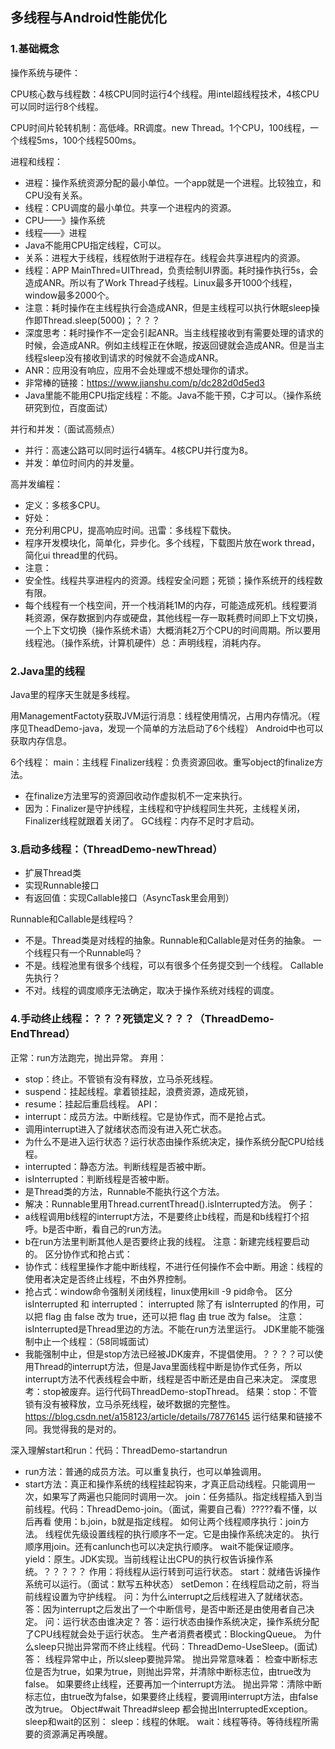 ## 多线程与Android性能优化

### 1.基础概念

操作系统与硬件：

CPU核心数与线程数：4核CPU同时运行4个线程。用intel超线程技术，4核CPU可以同时运行8个线程。

CPU时间片轮转机制：高低峰。RR调度。new Thread。1个CPU，100线程，一个线程5ms，100个线程500ms。

进程和线程：
* 进程：操作系统资源分配的最小单位。一个app就是一个进程。比较独立，和CPU没有关系。
* 线程：CPU调度的最小单位。共享一个进程内的资源。
* CPU——》操作系统
* 线程——》进程
* Java不能用CPU指定线程，C可以。
* 关系：进程大于线程，线程依附于进程存在。线程会共享进程内的资源。
* 线程：APP MainThred=UIThread，负责绘制UI界面。耗时操作执行5s，会造成ANR。所以有了Work Thread子线程。Linux最多开1000个线程，window最多2000个。
* 注意：耗时操作在主线程执行会造成ANR，但是主线程可以执行休眠sleep操作即Thread.sleep(5000)；？？？
* 深度思考：耗时操作不一定会引起ANR。当主线程接收到有需要处理的请求的时候，会造成ANR。例如主线程正在休眠，按返回键就会造成ANR。但是当主线程sleep没有接收到请求的时候就不会造成ANR。
* ANR：应用没有响应，应用不会处理或不想处理你的请求。
* 非常棒的链接：https://www.jianshu.com/p/dc282d0d5ed3
* Java里能不能用CPU指定线程：不能。Java不能干预，C才可以。（操作系统研究到位，百度面试）

并行和并发：（面试高频点）
* 并行：高速公路可以同时运行4辆车。4核CPU并行度为8。
* 并发：单位时间内的并发量。

高并发编程：
* 定义：多核多CPU。
* 好处：
* 充分利用CPU，提高响应时间。迅雷：多线程下载快。
* 程序开发模块化，简单化，异步化。多个线程，下载图片放在work thread，简化ui thread里的代码。
* 注意：
* 安全性。线程共享进程内的资源。线程安全问题；死锁；操作系统开的线程数有限。
* 每个线程有一个栈空间，开一个栈消耗1M的内存，可能造成死机。线程要消耗资源，保存数据到内存或硬盘，其他线程一存一取耗费时间即上下文切换，一个上下文切换（操作系统术语）大概消耗2万个CPU的时间周期。所以要用线程池。（操作系统，计算机硬件）总：声明线程，消耗内存。

### 2.Java里的线程

Java里的程序天生就是多线程。

用ManagementFactoty获取JVM运行消息：线程使用情况，占用内存情况。（程序见TheadDemo-java，发现一个简单的方法启动了6个线程）
Android中也可以获取内存信息。

6个线程：
main：主线程
Finalizer线程：负责资源回收。重写object的finalize方法。
* 在finalize方法里写的资源回收动作虚拟机不一定来执行。
* 因为：Finalizer是守护线程，主线程和守护线程同生共死，主线程关闭，Finalizer线程就跟着关闭了。
GC线程：内存不足时才启动。

### 3.启动多线程：（ThreadDemo-newThread）
* 扩展Thread类
* 实现Runnable接口
* 有返回值：实现Callable接口（AsyncTask里会用到）

Runnable和Callable是线程吗？
* 不是。Thread类是对线程的抽象。Runnable和Callable是对任务的抽象。
一个线程只有一个Runnable吗？
* 不是。线程池里有很多个线程，可以有很多个任务提交到一个线程。
Callable先执行？
* 不对。线程的调度顺序无法确定，取决于操作系统对线程的调度。

### 4.手动终止线程：？？？死锁定义？？？（ThreadDemo-EndThread）
正常：run方法跑完，抛出异常。
弃用：
* stop：终止。不管锁有没有释放，立马杀死线程。
* suspend：挂起线程。拿着锁挂起，浪费资源，造成死锁，
* resume：挂起后重启线程。
API：
* interrupt：成员方法。中断线程。它是协作式，而不是抢占式。
* 调用interrupt进入了就绪状态而没有进入死亡状态。
* 为什么不是进入运行状态？运行状态由操作系统决定，操作系统分配CPU给线程。
* interrupted：静态方法。判断线程是否被中断。
* isInterrupted：判断线程是否被中断。
* 是Thread类的方法，Runnable不能执行这个方法。
* 解决：Runnable里用Thread.currentThread().isInterrupted方法。
例子：
* a线程调用b线程的interrupt方法，不是要终止b线程，而是和b线程打个招呼。b是否中断，看自己的run方法。
* b在run方法里判断其他人是否要终止我的线程。
注意：新建完线程要启动的。
区分协作式和抢占式：
* 协作式：线程里操作才能中断线程，不进行任何操作不会中断。用途：线程的使用者决定是否终止线程，不由外界控制。
* 抢占式：window命令强制关闭线程，linux使用kill -9 pid命令。
区分 isInterrupted 和 interrupted：
interrupted 除了有 isInterrupted 的作用，可以把 flag 由 false 改为 true，还可以把 flag 由 true 改为 false。
注意：isInterrupted是Thread里边的方法。不能在run方法里运行。
JDK里能不能强制中止一个线程：（58同城面试）
* 我能强制中止，但是stop方法已经被JDK废弃，不提倡使用。？？？？可以使用Thread的interrupt方法，但是Java里面线程中断是协作式任务，所以interrupt方法不代表线程会中断，线程是否中断还是由自己来决定。
深度思考：stop被废弃。运行代码ThreadDemo-stopThread。
结果：stop：不管锁有没有被释放，立马杀死线程，破坏数据的完整性。
https://blog.csdn.net/a158123/article/details/78776145
运行结果和链接不同。我觉得我的是对的。

深入理解start和run：代码：ThreadDemo-startandrun
* run方法：普通的成员方法。可以重复执行，也可以单独调用。
* start方法：真正和操作系统的线程挂起钩来，才真正启动线程。只能调用一次，如果写了两遍也只能同时调用一次。
join：任务插队。指定线程插入到当前线程。代码：ThreadDemo-join。（面试，需要自己看）?????看不懂，以后再看
使用：b.join，b就是指定线程。
如何让两个线程顺序执行：join方法。
线程优先级设置线程的执行顺序不一定。它是由操作系统决定的。
执行顺序用join。还有canlunch也可以决定执行顺序。
wait不能保证顺序。
yield：原生。JDK实现。当前线程让出CPU的执行权告诉操作系统。？？？？？
作用：将线程从运行转到可运行状态。
start：就绪告诉操作系统可以运行。（面试：默写五种状态）
setDemon：在线程启动之前，将当前线程设置为守护线程。
问：为什么interrupt之后线程进入了就绪状态。
答：因为interrupt之后发出了一个中断信号，是否中断还是由使用者自己决定。
问：运行状态由谁决定？
答：运行状态由操作系统决定，操作系统分配了CPU线程就会处于运行状态。
生产者消费者模式：BlockingQueue。
为什么sleep只抛出异常而不终止线程。代码：ThreadDemo-UseSleep。(面试)
答：
线程异常中止，所以sleep要抛异常。
抛出异常意味着：
检查中断标志位是否为true，如果为true，则抛出异常，并清除中断标志位，由true改为false。
如果要终止线程，还要再加一个interrupt方法。
抛出异常：清除中断标志位，由true改为false，如果要终止线程，要调用interrupt方法，由false改为true。
Object#wait
Thread#sleep
都会抛出InterruptedException。
sleep和wait的区别：
sleep：线程的休眠。
wait：线程等待。等待线程所需要的资源满足再唤醒。

